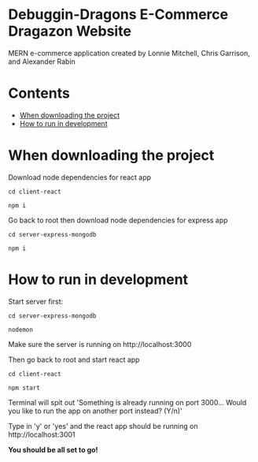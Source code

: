 # Debuggin-Dragons E-Commerce Dragazon Website

MERN e-commerce application created by Lonnie Mitchell, Chris Garrison, and Alexander Rabin

# Contents
 - [When downloading the project](#when-downloading-the-project) 
 - [How to run in development](#how-to-run-in-development) 

# When downloading the project

Download node dependencies for react app

`cd client-react`

`npm i`

Go back to root then download node dependencies for express app

`cd server-express-mongodb`

`npm i`

# How to run in development

Start server first:

`cd server-express-mongodb`

`nodemon`

Make sure the server is running on http://localhost:3000

Then go back to root and start react app

`cd client-react`

`npm start`

Terminal will spit out 'Something is already running on port 3000... Would you like to run the app on another port instead? (Y/n)'

Type in 'y' or 'yes' and the react app should be running on http://localhost:3001

**You should be all set to go!**
